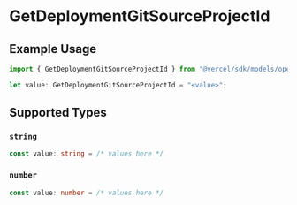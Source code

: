 # GetDeploymentGitSourceProjectId

## Example Usage

```typescript
import { GetDeploymentGitSourceProjectId } from "@vercel/sdk/models/operations";

let value: GetDeploymentGitSourceProjectId = "<value>";
```

## Supported Types

### `string`

```typescript
const value: string = /* values here */
```

### `number`

```typescript
const value: number = /* values here */
```

